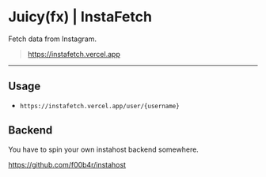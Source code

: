 # Juicy(fx) | InstaFetch

Fetch data from Instagram.
> https://instafetch.vercel.app

------

## Usage

- `https://instafetch.vercel.app/user/{username}`

## Backend

You have to spin your own instahost backend somewhere.

https://github.com/f00b4r/instahost
